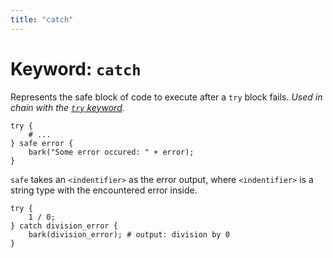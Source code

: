 ```yaml
---
title: "catch"
---
```


# Keyword: `catch`

Represents the safe block of code to execute after a `try` block fails. _Used in chain with the [`try` keyword](/docs/keywords/try)._

```
try {
    # ...
} safe error {
    bark("Some error occured: " + error);
}
```

`safe` takes an `<indentifier>` as the error output, where `<indentifier>` is a string type with the encountered error inside.

```
try {
    1 / 0;
} catch division_error {
    bark(division_error); # output: division by 0
}
```
